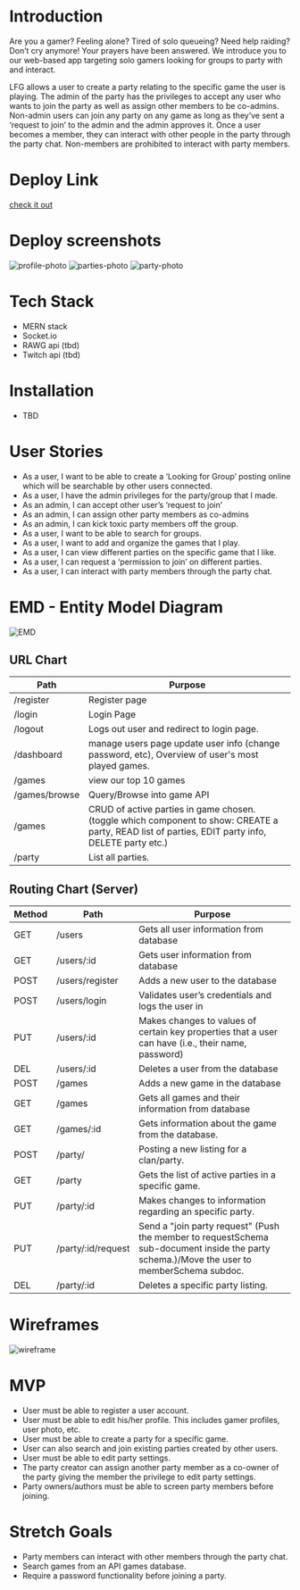 # Introduction

Are you a gamer? Feeling alone? Tired of solo queueing? Need help raiding? Don’t cry anymore! Your prayers have been answered. We introduce you to our web-based app targeting solo gamers looking for groups to party with and interact. 

LFG allows a user to create a party relating to the specific game the user is playing. The admin of the party has the privileges to accept any user who wants to join the party as well as assign other members to be co-admins. Non-admin users can join any party on any game as long as they’ve sent a ‘request to join’ to the admin and the admin approves it. Once a user becomes a member, they can interact with other people in the party through the party chat. Non-members are prohibited to interact with party members.

# Deploy Link
[check it out](https://boisterous-crostata-b66bd1.netlify.app/)

# Deploy screenshots
![profile-photo](./profile.png)
![parties-photo](./parties.png)
![party-photo](./party.png)

# Tech Stack
- MERN stack
- Socket.io
- RAWG api (tbd)
- Twitch api (tbd)

# Installation
- TBD

# User Stories
- As a user, I want to be able to create a ‘Looking for Group’ posting online which will be searchable by other users connected.
- As a user, I have the admin privileges for the party/group that I made.
- As an admin, I can accept other user’s ‘request to join’
- As an admin, I can assign other party members as co-admins
- As an admin, I can kick toxic party members off the group.
- As a user, I want to be able to search for groups.
- As a user, I want to add and organize the games that I play.
- As a user, I can view different parties on the specific game that I like.
- As a user, I can request a ‘permission to join’ on different parties.
- As a user, I can interact with party members through the party chat.

# EMD - Entity Model Diagram
![EMD](./LFG-EMD.png)

 ## URL Chart
| Path | Purpose |
| ------ | ---- |
| /register | Register page 
| /login | Login Page
| /logout| Logs out user and redirect to login page.
| /dashboard | manage users page update user info (change password, etc), Overview of user's most played games. 
| /games | view our top 10 games
| /games/browse | Query/Browse into game API
| /games | CRUD of active parties in game chosen. (toggle which component to show: CREATE a party, READ list of parties, EDIT party info, DELETE party etc.)
| /party | List all parties.


## Routing Chart (Server)
| Method | Path | Purpose |
| ------ | ---- | ------- |
| GET | /users | Gets all user information from database
| GET | /users/:id | Gets user information from database
| POST | /users/register | Adds a new user to the database
| POST | /users/login | Validates user’s credentials and logs the user in 
| PUT | /users/:id | Makes changes to values of certain key properties that a user can have (i.e., their name, password)
| DEL | /users/:id | Deletes a user from the database
| POST | /games | Adds a new game in the database
| GET | /games | Gets all games and their information from database
| GET | /games/:id | Gets information about the game from the database.
| POST | /party/ | Posting a new listing for a clan/party.
| GET | /party | Gets the list of active parties in a specific game.
| PUT | /party/:id | Makes changes to information regarding an specific party.
| PUT | /party/:id/request | Send a "join party request" (Push the member to requestSchema sub-document inside the party schema.)/Move the user to memberSchema subdoc.
| DEL | /party/:id | Deletes a specific party listing. 

# Wireframes
![wireframe](./lfg-wireframe.PNG)

# MVP
- User must be able to register a user account.
- User must be able to edit his/her profile. This includes gamer profiles, user photo, etc.
- User must be able to create a party for a specific game.
- User can also search and join existing parties created by other users.
- User must be able to edit party settings. 
- The party creator can assign another party member as a co-owner of the party giving the member the privilege to edit party settings.
- Party owners/authors must be able to screen party members before joining.

# Stretch Goals
- Party members can interact with other members through the party chat.
- Search games from an API games database.
- Require a password functionality before joining a party.



